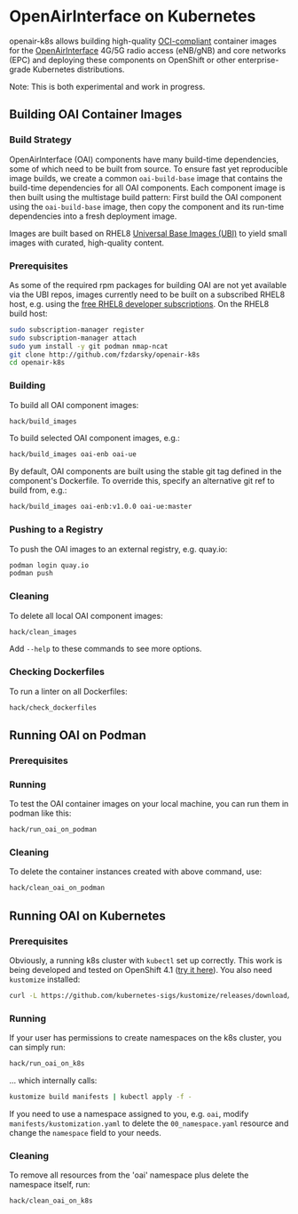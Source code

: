 # OpenAirInterface on Kubernetes

openair-k8s allows building high-quality [OCI-compliant](https://www.opencontainers.org/) container images for the [OpenAirInterface](https://www.openairinterface.org) 4G/5G radio access (eNB/gNB) and core networks (EPC) and deploying these components on OpenShift or other enterprise-grade Kubernetes distributions.

Note: This is both experimental and work in progress.

## Building OAI Container Images
### Build Strategy
OpenAirInterface (OAI) components have many build-time dependencies, some of which need to be built from source. To ensure fast yet reproducible image builds, we create a common `oai-build-base` image that contains the build-time dependencies for all OAI components. Each component image is then built using the multistage build pattern: First build the OAI component using the `oai-build-base` image, then copy the component and its run-time dependencies into a fresh deployment image.

Images are built based on RHEL8 [Universal Base Images (UBI)](https://www.redhat.com/en/blog/introducing-red-hat-universal-base-image) to yield small images with curated, high-quality content.

### Prerequisites
As some of the required rpm packages for building OAI are not yet available via the UBI repos, images currently need to be built on a subscribed RHEL8 host, e.g. using the [free RHEL8 developer subscriptions](https://developers.redhat.com/articles/getting-red-hat-developer-subscription-what-rhel-users-need-know/). On the RHEL8 build host:
```sh
sudo subscription-manager register
sudo subscription-manager attach
sudo yum install -y git podman nmap-ncat
git clone http://github.com/fzdarsky/openair-k8s
cd openair-k8s
```

### Building
To build all OAI component images:
```sh
hack/build_images
```
To build selected OAI component images, e.g.:
```sh
hack/build_images oai-enb oai-ue
```
By default, OAI components are built using the stable git tag defined in the component's Dockerfile. To override this, specify an alternative git ref to build from, e.g.:
```sh
hack/build_images oai-enb:v1.0.0 oai-ue:master
```

### Pushing to a Registry
To push the OAI images to an external registry, e.g. quay.io:
```sh
podman login quay.io
podman push
```

### Cleaning
To delete all local OAI component images:
```sh
hack/clean_images
```
Add `--help` to these commands to see more options.

### Checking Dockerfiles
To run a linter on all Dockerfiles:
```sh
hack/check_dockerfiles
```

## Running OAI on Podman
### Prerequisites

### Running
To test the OAI container images on your local machine, you can run them in podman like this:
```sh
hack/run_oai_on_podman
```

### Cleaning
To delete the container instances created with above command, use:
```sh
hack/clean_oai_on_podman
```

## Running OAI on Kubernetes
### Prerequisites
Obviously, a running k8s cluster with `kubectl` set up correctly. This work is being developed and tested on OpenShift 4.1 ([try it here](https://try.openshift.com)). You also need `kustomize` installed:
```sh
curl -L https://github.com/kubernetes-sigs/kustomize/releases/download/v3.1.0/kustomize_3.1.0_linux_amd64 -o ~/bin/kustomize && chmod a+x ~/bin/kustomize
```

### Running
If your user has permissions to create namespaces on the k8s cluster, you can simply run:
```sh
hack/run_oai_on_k8s
```
... which internally calls:
```sh
kustomize build manifests | kubectl apply -f -
```
If you need to use a namespace assigned to you, e.g. `oai`, modify `manifests/kustomization.yaml` to delete the `00_namespace.yaml` resource and change the `namespace` field to your needs.

### Cleaning
To remove all resources from the 'oai' namespace plus delete the namespace itself, run:
```sh
hack/clean_oai_on_k8s
```